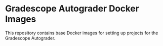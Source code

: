 # Gradescope Autograder Docker Images

This repository contains base Docker images for setting up projects for the Gradescope Autograder.
